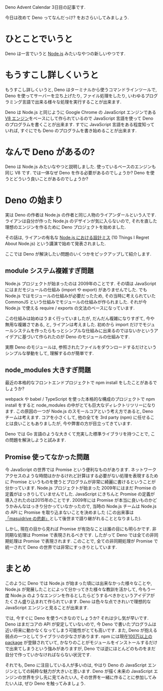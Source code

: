 <!--
想定読者:
- プログラミングを始めて少し時間が経った人 (でも登壇とかするまで上級者ではない人).
- 仕事で React / Vue / Go / Node.js とかを触り始めて, 少し面白さを感じつつあるけどまだ完全にはしっくりきていないない人.
- Deno っていうのが去年ぐらい流行っていた気がするけど, ちゃんと追っていなかったのでなんだったか忘れてしまった人.
- JS が出来そうな人がたまに Deno の話をしていて何のことかちょっと気になっている人.
-->

Deno Advent Calendar 3日目の記事です.

今日は改めて Deno ってなんだっけ? をおさらいしてみましょう.

# ひとことでいうと

Deno は一言でいうと [Node.js](https://nodejs.org/ja/about/) みたいなやつの新しいやつです.

# もうすこし詳しくいうと

もうすこし詳しくいうと, Deno はターミナルから使うコマンドラインツールで, Deno を使ってサーバーを立ち上げたり, ファイル処理をしたり, いわゆるプログラミング言語で出来る様々な処理を実行することが出来ます.

Deno は Node.js と同じように Google Chrome の JavaScript エンジンである [V8 エンジン][v8]をベースにして作られているので JavaScript 言語を使って Deno のプログラムを書くことが出来ます. すでに JavaScript 言語をある程度知っていれば, すぐにでも Deno のプログラムを書き始めることが出来ます.

# なんで Deno があるの?

Deno は Node.js みたいなやつと説明しました. 使っているベースのエンジンも同じ V8 です. では一体なぜ Deno を作る必要があるのでしょうか? Deno を使うとどういう良いことがあるのでしょうか?

<!--
Node.js を使っていてはなぜいけないのでしょうか?

Node.js を使っていけないということはありません. むしろ, 本格的なアプリケーションを JavaScript で作ろうと考えている場合は Node.js を使うべきです. Deno はまだまだ未完成なエンジンなので, 今 Deno を本気で使おうとすると逆に痛い目を見るでしょう.

それでも, いまたくさんの人たちが Deno を開発したり, Deno を使ったアプリケーションや, ツールを Node.js を使うよりも苦労しながら作ったりしています. それほど Deno に注目する人が多い理由はなんでしょうか?
-->

# Deno の始まり

実は Deno の作者は Node.js の作者と同じ人物のライアンダールという人です. ライアンは自分が作った Node.js のデザインが気に入らないので, それを直した理想のエンジンを作るために Deno プロジェクトを始めました.

その話は, ライアンの有名な [Node.js における設計ミス](https://yosuke-furukawa.hatenablog.com/entry/2018/06/07/080335) (10 Things I Regret About Node.js) という講演で始めて発表されました.

ここでは Deno が解決したい問題のいくつかをピックアップして紹介します.

## module システム複雑すぎ問題

Node.js プロジェクトが始まったのは 2009年のことです. その頃は JavaScript にはまだモジュールの仕組み (import や export) がありませんでした. でも Node.js ではモジュールの仕組みが必要だったため, その当時に考えられていた CommonJS という仕組みでモジュールの仕組みが作られました. それが今 Node.js で使える require / exports の文法のベースになっています.

この仕組みは始めはうまく行っていましたが, だんだん複雑になりすぎて, 今や無用な複雑さである, と, ライアンは考えました. 初めから import だけでモジュールシステムを作ったらもっとシンプルな仕組みに出来るのではないかというアイデアに基づいて作られたのが Deno のモジュールの仕組みです.

実際 Deno のモジュールは, 参照されたファイルをダウンロードするだけというシンプルな挙動をして, 理解するのが簡単です.

## node_modules 大きすぎ問題

最近の本格的なフロントエンドプロジェクトで npm install をしたことがあるでしょうか?

webpack や babel / TypeScript を使った本格的な構成のプロジェクトで npm install をすると node_modules の中がとても巨大なディレクトリツリーになります. この原因の一つが Node.js のスモールコアという考え方であると, Deno チームは考えます. コアを小さくして, 他の全てを 3rd party (npm) に任せることは良いこともありましたが, 今や弊害の方が目立ってきています.

Deno では Go 言語のような大きくて充実した標準ライブラリを持つことで, この問題を解決しようと試みます.

## Promise 使ってなかった問題

今 JavaScript の世界では Promise という便利なものがあります. ネットワークアクセスのような時間はかかるけれど計算はする必要がない処理を表現するために Promise というものを使うとプログラムが非常に綺麗に書けるということが分かっています. Node.js プロジェクトが始まった 2009年にはまだ Promise の定義がはっきりしていませんでした. JavaScript にきちんと Promise の定義が導入されたのは2015年のことです. 2009年には Promise が本当に良いものかどうかみんなはっきり分かっていなかったので, 当時の Node.js チームは Node.js の API に Promise を取り込まないことを決めました (この出来事は[「masuidrive の悲劇」](https://www.slideshare.net/koichik/node1)として後世まで語り継がれることとなりました).

しかし, 現在の目から見れば Promise が有効なことは誰の目にも明らかです. 非同期な処理は Promise で表現されるべきです. したがって Deno では全ての非同期処理は Promise で表現されます. このことで, 全ての非同期処理が Promise で統一されて Deno の世界では非常にすっきりとしています.

# まとめ

このように Deno では Node.js が始まった頃には出来なかった様々なことや, Node.js が発展したことによって分かってきた様々な教訓を活かして, 今もう一度 Node.js のようなエンジンを作るとしたらどうするべきかというアイデアがたくさん盛り込まれて作られています. Deno は色々な点できれいで理想的な JavaScript エンジンと見ることが出来ます.

では, 今すぐに Deno を使うべきなのでしょうか? それは少し気が早いです. Deno はまだコアの API が安定していないので, 今 Deno で書いたプログラムは近い将来に動かなくなってしまう可能性がとても高いです. また, Deno が抱える弱点の一つとしてライブラリの少なさがあります. npm には現在[100万以上の package](http://www.modulecounts.com/) が登録されていて, かなりのことがモジュールをインストールするだけで出来てしまうという強みがありますが, Deno では逆にほとんどのものをまだ自分で作っていかなければならない状況です.

それでも, Deno に注目している人が多いのは, やはり Deno の JavaScript エンジンとしての純粋な魅力が大きいと思います. Deno が描く未来の JavaScript エンジンの世界を少し先に見てみたい人, その世界を一緒に作ることに参加してみたい人は, ぜひ Deno を触ってみましょう.

[v8]: https://ja.wikipedia.org/wiki/V8_(JavaScript%E3%82%A8%E3%83%B3%E3%82%B8%E3%83%B3)

